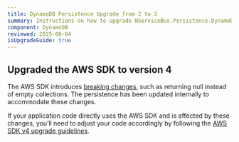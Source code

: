 ```yaml
---
title: DynamoDB Persistence Upgrade from 2 to 3
summary: Instructions on how to upgrade NServiceBus.Persistence.DynamoDB 2 to 3
component: DynamoDB
reviewed: 2025-06-04
isUpgradeGuide: true
---
```


## Upgraded the AWS SDK to version 4

The AWS SDK introduces [breaking changes](https://docs.aws.amazon.com/sdk-for-net/v4/developer-guide/net-dg-v4.html), such as returning null instead of empty collections. The persistence has been updated internally to accommodate these changes.

If your application code directly uses the AWS SDK and is affected by these changes, you’ll need to adjust your code accordingly by following the [AWS SDK v4 upgrade guidelines](https://docs.aws.amazon.com/sdk-for-net/v4/developer-guide/net-dg-v4.html).